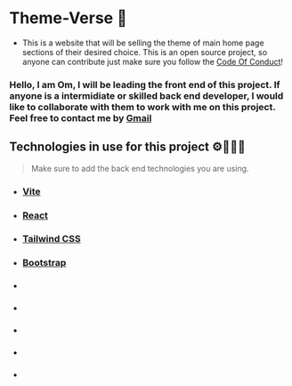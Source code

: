 # Theme-Verse 🌌
- This is a website that will be selling the theme of main home page sections of their desired choice. This is an open source project, so anyone can contribute just make sure you follow the [Code Of Conduct](Code_Of_Conduct.md)!


### Hello, I am Om, I will be leading the front end of this project. If anyone is a intermidiate or skilled back end developer, I would like to collaborate with them to work with me on this project.  Feel free to contact me by [Gmail](https://mail.google.com/mail/?view=cm&fs=1&to=chandankarom07@gmail.com)


## Technologies in use for this project ⚙️👨🏻‍💻 
>  Make sure to add the back end technologies you are using.

- ### [Vite](https://vitejs.dev/)
- ### [React](https://react.dev/)
- ### [Tailwind CSS](https://tailwindcss.com/)
- ### [Bootstrap](https://getbootstrap.com/)
- ###
- ###
- ###
- ###
- ### 


